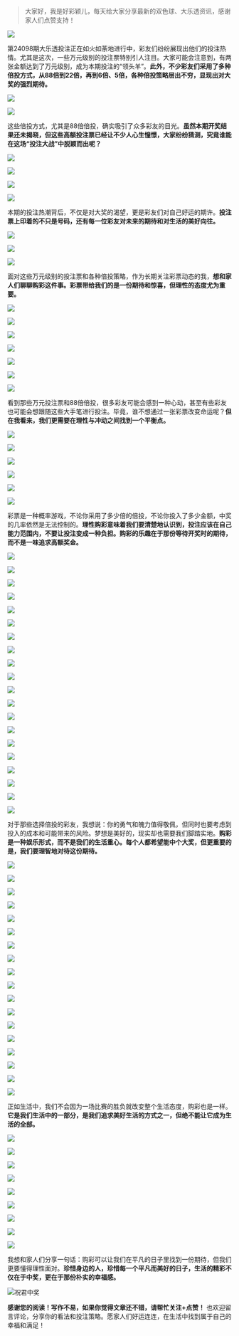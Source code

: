 > 大家好，我是好彩颖儿，每天给大家分享最新的双色球、大乐透资讯，感谢家人们点赞支持！

![](https://cdn.jsdelivr.net/gh/wangwenjie1314/PicCDN/2024-7-12/1720763627240-image.png)



第24098期大乐透投注正在如火如荼地进行中，彩友们纷纷展现出他们的投注热情。尤其是这次，一些万元级别的投注票特别引人注目。大家可能会注意到，有两张金额达到了万元级别，成为本期投注的“领头羊”。**此外，不少彩友们采用了多种倍投方式，从88倍到22倍，再到6倍、5倍，各种倍投策略层出不穷，显现出对大奖的强烈期待。**


![](https://cdn.jsdelivr.net/gh/wangwenjie1314/PicCDN/2024-8-24/1724471635790-image.png)

![](https://cdn.jsdelivr.net/gh/wangwenjie1314/PicCDN/2024-8-24/1724471631049-image.png)


这些倍投方式，尤其是88倍倍投，确实吸引了众多彩友的目光。**虽然本期开奖结果还未揭晓，但这些高额投注票已经让不少人心生憧憬，大家纷纷猜测，究竟谁能在这场“投注大战”中脱颖而出呢？**

![](https://cdn.jsdelivr.net/gh/wangwenjie1314/PicCDN/2024-8-24/1724471597361-image.png)

![](https://cdn.jsdelivr.net/gh/wangwenjie1314/PicCDN/2024-8-24/1724471590187-image.png)

![](https://cdn.jsdelivr.net/gh/wangwenjie1314/PicCDN/2024-8-24/1724471623933-image.png)

![](https://cdn.jsdelivr.net/gh/wangwenjie1314/PicCDN/2024-8-24/1724471606409-image.png)

本期的投注热潮背后，不仅是对大奖的渴望，更是彩友们对自己好运的期许。**投注票上印着的不只是号码，还有每一位彩友对未来的期待和对生活的美好向往。**

![](https://cdn.jsdelivr.net/gh/wangwenjie1314/PicCDN/2024-8-24/1724471614638-image.png)

![](https://cdn.jsdelivr.net/gh/wangwenjie1314/PicCDN/2024-8-24/1724471570866-image.png)

![](https://cdn.jsdelivr.net/gh/wangwenjie1314/PicCDN/2024-8-24/1724471579803-image.png)

面对这些万元级别的投注票和各种倍投策略，作为长期关注彩票动态的我，**想和家人们聊聊购彩这件事。彩票带给我们的是一份期待和惊喜，但理性的态度尤为重要。**



![](https://cdn.jsdelivr.net/gh/wangwenjie1314/PicCDN/2024-8-24/1724471684891-image.png)


![](https://cdn.jsdelivr.net/gh/wangwenjie1314/PicCDN/2024-8-24/1724471559832-image.png)


![](https://cdn.jsdelivr.net/gh/wangwenjie1314/PicCDN/2024-8-24/1724471805695-image.png)


![](https://cdn.jsdelivr.net/gh/wangwenjie1314/PicCDN/2024-8-24/1724471812988-image.png)


![](https://cdn.jsdelivr.net/gh/wangwenjie1314/PicCDN/2024-8-24/1724471843711-image.png)

![](https://cdn.jsdelivr.net/gh/wangwenjie1314/PicCDN/2024-8-24/1724471836816-image.png)

![](https://cdn.jsdelivr.net/gh/wangwenjie1314/PicCDN/2024-8-24/1724460969093-image.png)

看到那些万元投注票和88倍倍投，很多彩友可能会感到一种心动，甚至有些彩友也可能会想跟随这些大手笔进行投注。毕竟，谁不想通过一张彩票改变命运呢？**但在我看来，我们更需要在理性与冲动之间找到一个平衡点。**



![](https://cdn.jsdelivr.net/gh/wangwenjie1314/PicCDN/2024-8-24/1724471858974-image.png)


![](https://cdn.jsdelivr.net/gh/wangwenjie1314/PicCDN/2024-8-24/1724471908351-image.png)

![](https://cdn.jsdelivr.net/gh/wangwenjie1314/PicCDN/2024-8-24/1724471853772-image.png)

![](https://cdn.jsdelivr.net/gh/wangwenjie1314/PicCDN/2024-8-24/1724471935033-image.png)

![](https://cdn.jsdelivr.net/gh/wangwenjie1314/PicCDN/2024-8-24/1724471931692-image.png)

![](https://cdn.jsdelivr.net/gh/wangwenjie1314/PicCDN/2024-8-24/1724471924409-image.png)



彩票是一种概率游戏，不论你采用了多少倍的倍投，不论你投入了多少金额，中奖的几率依然是无法控制的。**理性购彩意味着我们要清楚地认识到，投注应该在自己能力范围内，不要让投注变成一种负担。购彩的乐趣在于那份等待开奖时的期待，而不是一味追求高额奖金。**

![](https://cdn.jsdelivr.net/gh/wangwenjie1314/PicCDN/2024-8-24/1724471939768-image.png)


![](https://cdn.jsdelivr.net/gh/wangwenjie1314/PicCDN/2024-8-24/1724471928456-image.png)


![](https://cdn.jsdelivr.net/gh/wangwenjie1314/PicCDN/2024-8-24/1724471920823-image.png)

![](https://cdn.jsdelivr.net/gh/wangwenjie1314/PicCDN/2024-8-24/1724471916911-image.png)

![](https://cdn.jsdelivr.net/gh/wangwenjie1314/PicCDN/2024-8-24/1724471912889-image.png)


![](https://cdn.jsdelivr.net/gh/wangwenjie1314/PicCDN/2024-8-24/1724471902695-image.png)

![](https://cdn.jsdelivr.net/gh/wangwenjie1314/PicCDN/2024-8-24/1724471893713-image.png)

![](https://cdn.jsdelivr.net/gh/wangwenjie1314/PicCDN/2024-8-24/1724471886859-image.png)

![](https://cdn.jsdelivr.net/gh/wangwenjie1314/PicCDN/2024-8-24/1724471880692-image.png)

![](https://cdn.jsdelivr.net/gh/wangwenjie1314/PicCDN/2024-8-24/1724471875450-image.png)

![](https://cdn.jsdelivr.net/gh/wangwenjie1314/PicCDN/2024-8-24/1724471871786-image.png)

![](https://cdn.jsdelivr.net/gh/wangwenjie1314/PicCDN/2024-8-24/1724471867559-image.png)

![](https://cdn.jsdelivr.net/gh/wangwenjie1314/PicCDN/2024-8-24/1724471864094-image.png)

![](https://cdn.jsdelivr.net/gh/wangwenjie1314/PicCDN/2024-8-24/1724471825462-image.png)

![](https://cdn.jsdelivr.net/gh/wangwenjie1314/PicCDN/2024-8-24/1724471821939-image.png)

![](https://cdn.jsdelivr.net/gh/wangwenjie1314/PicCDN/2024-8-24/1724471818326-image.png)

![](https://cdn.jsdelivr.net/gh/wangwenjie1314/PicCDN/2024-8-24/1724471697248-image.png)

![](https://cdn.jsdelivr.net/gh/wangwenjie1314/PicCDN/2024-8-24/1724471692486-image.png)


![](https://cdn.jsdelivr.net/gh/wangwenjie1314/PicCDN/2024-8-24/1724471718201-image.png)


![](https://cdn.jsdelivr.net/gh/wangwenjie1314/PicCDN/2024-8-24/1724471741635-image.png)


对于那些选择倍投的彩友，我想说：你的勇气和魄力值得敬佩，但同时也要考虑到投入的成本和可能带来的风险。梦想是美好的，现实却也需要我们脚踏实地。**购彩是一种娱乐形式，而不是我们的生活重心。每个人都希望能中个大奖，但更重要的是，我们要理智地对待这份期待。**


![](https://cdn.jsdelivr.net/gh/wangwenjie1314/PicCDN/2024-8-24/1724471643614-image.png)


![](https://cdn.jsdelivr.net/gh/wangwenjie1314/PicCDN/2024-8-24/1724471564872-image.png)

![](https://cdn.jsdelivr.net/gh/wangwenjie1314/PicCDN/2024-8-24/1724471677229-image.png)

![](https://cdn.jsdelivr.net/gh/wangwenjie1314/PicCDN/2024-8-24/1724471673753-image.png)

![](https://cdn.jsdelivr.net/gh/wangwenjie1314/PicCDN/2024-8-24/1724471669675-image.png)


![](https://cdn.jsdelivr.net/gh/wangwenjie1314/PicCDN/2024-8-24/1724471496049-image.png)


![](https://cdn.jsdelivr.net/gh/wangwenjie1314/PicCDN/2024-8-24/1724471504097-image.png)


![](https://cdn.jsdelivr.net/gh/wangwenjie1314/PicCDN/2024-8-24/1724471510503-image.png)

![](https://cdn.jsdelivr.net/gh/wangwenjie1314/PicCDN/2024-8-24/1724471657736-image.png)

![](https://cdn.jsdelivr.net/gh/wangwenjie1314/PicCDN/2024-8-24/1724471653334-image.png)

![](https://cdn.jsdelivr.net/gh/wangwenjie1314/PicCDN/2024-8-24/1724471648744-image.png)


![](https://cdn.jsdelivr.net/gh/wangwenjie1314/PicCDN/2024-8-24/1724471664764-image.png)

![](https://cdn.jsdelivr.net/gh/wangwenjie1314/PicCDN/2024-8-24/1724471703537-image.png)

![](https://cdn.jsdelivr.net/gh/wangwenjie1314/PicCDN/2024-8-24/1724471712799-image.png)

![](https://cdn.jsdelivr.net/gh/wangwenjie1314/PicCDN/2024-8-24/1724471709119-image.png)

![](https://cdn.jsdelivr.net/gh/wangwenjie1314/PicCDN/2024-8-24/1724471734746-image.png)

![](https://cdn.jsdelivr.net/gh/wangwenjie1314/PicCDN/2024-8-24/1724471728841-image.png)

![](https://cdn.jsdelivr.net/gh/wangwenjie1314/PicCDN/2024-8-24/1724471772330-image.png)


正如生活中，我们不会因为一场比赛的胜负就改变整个生活态度，购彩也是一样。**它是我们生活中的一部分，是我们追求美好生活的方式之一，但绝不能让它成为生活的全部。**


![](https://cdn.jsdelivr.net/gh/wangwenjie1314/PicCDN/2024-8-24/1724471794579-image.png)

![](https://cdn.jsdelivr.net/gh/wangwenjie1314/PicCDN/2024-8-24/1724471789938-image.png)

![](https://cdn.jsdelivr.net/gh/wangwenjie1314/PicCDN/2024-8-24/1724471786595-image.png)

![](https://cdn.jsdelivr.net/gh/wangwenjie1314/PicCDN/2024-8-24/1724471783037-image.png)

![](https://cdn.jsdelivr.net/gh/wangwenjie1314/PicCDN/2024-8-24/1724471778537-image.png)


![](https://cdn.jsdelivr.net/gh/wangwenjie1314/PicCDN/2024-8-24/1724471762800-image.png)

![](https://cdn.jsdelivr.net/gh/wangwenjie1314/PicCDN/2024-8-24/1724471754880-image.png)

![](https://cdn.jsdelivr.net/gh/wangwenjie1314/PicCDN/2024-8-24/1724471751423-image.png)

![](https://cdn.jsdelivr.net/gh/wangwenjie1314/PicCDN/2024-8-24/1724471747816-image.png)


我想和家人们分享一句话：购彩可以让我们在平凡的日子里找到一份期待，但我们更要懂得理性面对。**珍惜身边的人，珍惜每一个平凡而美好的日子，生活的精彩不仅在于中奖，更在于那份朴实的幸福感。**

![祝君中奖](https://cdn.jsdelivr.net/gh/wangwenjie1314/PicCDN/2024-8-16/1723793009293-image.png)


**感谢您的阅读！写作不易，如果你觉得文章还不错，请帮忙关注+点赞！** 也欢迎留言评论，分享你的看法和投注策略。愿家人们好运连连，在生活中找到属于自己的幸福和满足！